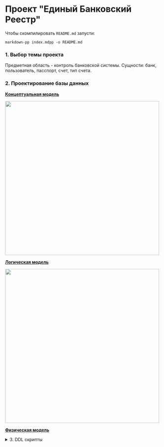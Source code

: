 # Проект "Единый Банковский Реестр"

Чтобы скомпилировать `README.md` запусти:

```markdown-pp index.mdpp -o README.md```

### 1. Выбор темы проекта
Предметная область - контроль банковской системы.
Сущности: банк, пользователь, пасспорт, счет, тип счета.

### 2. Проектирование базы данных
**[Концептуальная модель](docs/conceptual-model.png)**

<img src="docs/conceptual-model.png" width="500">

**[Логическая модель](docs/logical-model.png)**

<img src="docs/logical-model.png" width="500">

**[Физическая модель](docs/physical-model.md)**

<details>
    <summary>3. DDL скрипты</summary>

Создание таблиц:
```postgresql
CREATE SCHEMA cbr;
```

Таблица `bank`:
```postgresql
CREATE TABLE cbr.bank(
   bank_id        BIGINT         NOT NULL,
   bank_nm        VARCHAR(300)   NOT NULL,
   address_txt    VARCHAR(300)   NOT NULL,

   CONSTRAINT PK_bank_id PRIMARY KEY (bank_id)
);
```

Таблица `account_type`:
```postgresql
CREATE TABLE cbr.account_type(
   acc_type_id       BIGINT         NOT NULL,
   bank_id           BIGINT         NOT NULL,
   start_dt          DATE           NOT NULL,
   end_dt            DATE,
   acc_type_txt      VARCHAR(300)   NOT NULL,
   replenishment_flg BOOLEAN        NOT NULL,
   transfer_flg      BOOLEAN        NOT NULL,
   withdrawal_flg    BOOLEAN        NOT NULL,
   comission_amt     MONEY          NOT NULL,
   min_balance_amt   MONEY          NOT NULL,

   CONSTRAINT PK_acc_type_id PRIMARY KEY (acc_type_id),

   CONSTRAINT FK_bank_id FOREIGN KEY (bank_id) REFERENCES cbr.bank(bank_id) 
);
```

Таблица `account`:
```postgresql
CREATE TABLE cbr.account(
   account_id        BIGINT   NOT NULL,
   acc_type_id       BIGINT   NOT NULL,
   cur_balance_amt   MONEY    NOT NULL,

   CONSTRAINT PK_account_id PRIMARY KEY (account_id),

   CONSTRAINT FK_acc_type_id FOREIGN KEY (acc_type_id) REFERENCES cbr.account_type(acc_type_id) 
);
```

Таблица `passport`:
```postgresql
CREATE TABLE cbr.passport(
   passport_id       BIGINT        NOT NULL, 
   passport_no       VARCHAR(30)    NOT NULL, 
   passport_series   VARCHAR(30)    NOT NULL, 
   first_nm          VARCHAR(300)   NOT NULL, 
   second_nm         VARCHAR(300)   NOT NULL, 
   birth_dt          DATE           NOT NULL, 
   issue_dt          DATE           NOT NULL,
   
   CONSTRAINT PK_passport_id PRIMARY KEY (passport_id)
);
```

Таблица `user`:
```postgresql
CREATE TABLE cbr.user(
   user_id        BIGINT         NOT NULL, 
   passport_id    BIGINT         NOT NULL, 
   age_num        VARCHAR(30)    NOT NULL, 
   phone_num      VARCHAR(30)    NOT NULL,
   email_txt      VARCHAR(300)   NOT NULL,
   
   CONSTRAINT PK_user_id PRIMARY KEY (user_id),
   
   CONSTRAINT FK_passport_id FOREIGN KEY (passport_id) REFERENCES cbr.passport(passport_id)
);
```

Таблица `registry`:
```postgresql
CREATE TABLE cbr.registry(
   reg_id      BIGINT   NOT NULL,
   user_id     BIGINT   NOT NULL,
   account_id  BIGINT   NOT NULL,
   open_dt     DATE     NOT NULL,
   close_dt    DATE,

   CONSTRAINT PK_registry PRIMARY KEY (reg_id),

   CONSTRAINT FK_user_id FOREIGN KEY (user_id) REFERENCES cbr.user(user_id) 
);
```

</details>

